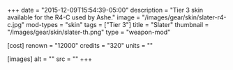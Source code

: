 +++
date = "2015-12-09T15:54:39-05:00"
description = "Tier 3 skin available for the R4-C used by Ashe."
image = "/images/gear/skin/slater-r4-c.jpg"
mod-types = "skin"
tags = ["Tier 3"]
title = "Slater"
thumbnail = "/images/gear/skin/slater-th.png"
type = "weapon-mod"

[cost]
  renown = "12000"
  credits = "320"
  units = ""

[images]
  alt = ""
  src = ""
+++

